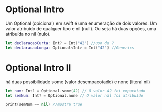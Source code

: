 # Optional Intro

Um Optional (opicional) em swift é uma enumeração de dois valores. Um valor atribuído de qualquer tipo e nil (null). Ou seja há duas opções, uma atribuída no nil (nulo).

```swift runnable
let declaracaoCurta: Int? = Int("42") //uso da ?
let declaracaoLonga: Optional<Int> = Int("42") //Generics
```

# Optional Intro II

há duas possibilidade some (valor desempacotado) e none (literal nil)

```swift runnable
let num: Int? = Optional.some(42) // O valor 42 foi empacotado
let semNum: Int? = Optional.none // O valor nil foi atribuído

print(semNum == nil) //mostra true
```

